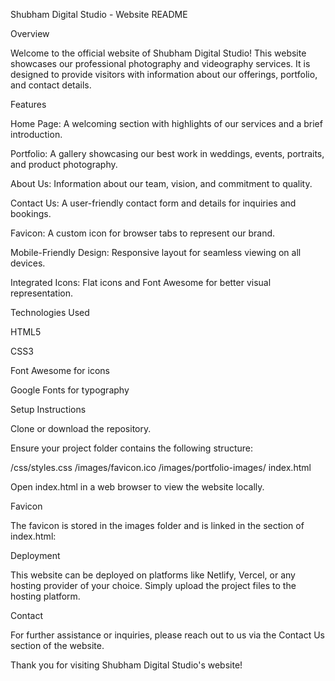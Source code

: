 


Shubham Digital Studio - Website README

Overview

Welcome to the official website of Shubham Digital Studio! This website showcases our professional photography and videography services. It is designed to provide visitors with information about our offerings, portfolio, and contact details.

Features

Home Page: A welcoming section with highlights of our services and a brief introduction.

Portfolio: A gallery showcasing our best work in weddings, events, portraits, and product photography.

About Us: Information about our team, vision, and commitment to quality.

Contact Us: A user-friendly contact form and details for inquiries and bookings.

Favicon: A custom icon for browser tabs to represent our brand.

Mobile-Friendly Design: Responsive layout for seamless viewing on all devices.

Integrated Icons: Flat icons and Font Awesome for better visual representation.

Technologies Used

HTML5

CSS3

Font Awesome for icons

Google Fonts for typography

Setup Instructions

Clone or download the repository.

Ensure your project folder contains the following structure:

/css/styles.css
/images/favicon.ico
/images/portfolio-images/
index.html

Open index.html in a web browser to view the website locally.

Favicon

The favicon is stored in the images folder and is linked in the <head> section of index.html:

<link rel="icon" href="images/favicon.ico" type="image/x-icon">

Deployment

This website can be deployed on platforms like Netlify, Vercel, or any hosting provider of your choice. Simply upload the project files to the hosting platform.

Contact

For further assistance or inquiries, please reach out to us via the Contact Us section of the website.

Thank you for visiting Shubham Digital Studio's website!

